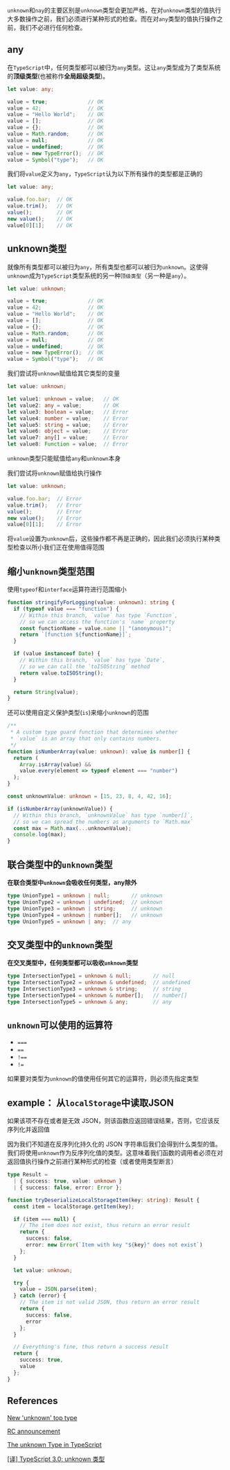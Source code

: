 `unknown`和`nay`的主要区别是`unknown`类型会更加严格，在对`unknown`类型的值执行大多数操作之前，我们必须进行某种形式的检查。而在对`any`类型的值执行操作之前，我们不必进行任何检查。

## any

在`TypeScript`中，任何类型都可以被归为`any`类型。这让`any`类型成为了类型系统的**顶级类型**(也被称作**全局超级类型**)。

```ts
let value: any;

value = true;             // OK
value = 42;               // OK
value = "Hello World";    // OK
value = [];               // OK
value = {};               // OK
value = Math.random;      // OK
value = null;             // OK
value = undefined;        // OK
value = new TypeError();  // OK
value = Symbol("type");   // OK
```

我们将`value`定义为`any`，`TypeScript`认为以下所有操作的类型都是正确的

```ts
let value: any;

value.foo.bar;  // OK
value.trim();   // OK
value();        // OK
new value();    // OK
value[0][1];    // OK
```

## unknown类型

就像所有类型都可以被归为`any`，所有类型也都可以被归为`unknown`。这使得`unknown`成为`TypeScript`类型系统的另一种`顶级类型`（另一种是`any`）。

```ts
let value: unknown;

value = true;             // OK
value = 42;               // OK
value = "Hello World";    // OK
value = [];               // OK
value = {};               // OK
value = Math.random;      // OK
value = null;             // OK
value = undefined;        // OK
value = new TypeError();  // OK
value = Symbol("type");   // OK
```

我们尝试将`unknown`赋值给其它类型的变量

```ts
let value: unknown;

let value1: unknown = value;   // OK
let value2: any = value;       // OK
let value3: boolean = value;   // Error
let value4: number = value;    // Error
let value5: string = value;    // Error
let value6: object = value;    // Error
let value7: any[] = value;     // Error
let value8: Function = value;  // Error
```

`unknown`类型只能赋值给`any`和`unknown`本身

我们尝试将`unknown`赋值给执行操作

```ts
let value: unknown;

value.foo.bar;  // Error
value.trim();   // Error
value();        // Error
new value();    // Error
value[0][1];    // Error
```

将`value`设置为`unknown`后，这些操作都不再是正确的，因此我们必须执行某种类型检查以所小我们正在使用值得范围

## 缩小`unknown`类型范围

使用`typeof`和`interface`运算符进行范围缩小

```ts
function stringifyForLogging(value: unknown): string {
  if (typeof value === "function") {
    // Within this branch, `value` has type `Function`,
    // so we can access the function's `name` property
    const functionName = value.name || "(anonymous)";
    return `[function ${functionName}]`;
  }

  if (value instanceof Date) {
    // Within this branch, `value` has type `Date`,
    // so we can call the `toISOString` method
    return value.toISOString();
  }

  return String(value);
}
```

还可以使用自定义保护类型(`is`)来缩小`unknown`的范围


```ts
/**
 * A custom type guard function that determines whether
 * `value` is an array that only contains numbers.
 */
function isNumberArray(value: unknown): value is number[] {
  return (
    Array.isArray(value) &&
    value.every(element => typeof element === "number")
  );
}

const unknownValue: unknown = [15, 23, 8, 4, 42, 16];

if (isNumberArray(unknownValue)) {
  // Within this branch, `unknownValue` has type `number[]`,
  // so we can spread the numbers as arguments to `Math.max`
  const max = Math.max(...unknownValue);
  console.log(max);
}
```

## 联合类型中的`unknown`类型

**在联合类型中`unknown`会吸收任何类型，any除外**

```ts
type UnionType1 = unknown | null;       // unknown
type UnionType2 = unknown | undefined;  // unknown
type UnionType3 = unknown | string;     // unknown
type UnionType4 = unknown | number[];   // unknown
type UnionType5 = unknown | any;  // any
```

## 交叉类型中的`unknown`类型

**在交叉类型中，任何类型都可以吸收`unknown`类型**

```ts
type IntersectionType1 = unknown & null;       // null
type IntersectionType2 = unknown & undefined;  // undefined
type IntersectionType3 = unknown & string;     // string
type IntersectionType4 = unknown & number[];   // number[]
type IntersectionType5 = unknown & any;        // any
```

## `unknown`可以使用的运算符

- `===`
- `==`
- `!==`
- `!=`

如果要对类型为`unknown`的值使用任何其它的运算符，则必须先指定类型

## example： 从`localStorage`中读取JSON

如果该项不存在或者是无效 JSON，则该函数应返回错误结果，否则，它应该反序列化并返回值

因为我们不知道在反序列化持久化的 JSON 字符串后我们会得到什么类型的值。我们将使用`unknown`作为反序列化值的类型。这意味着我们函数的调用者必须在对返回值执行操作之前进行某种形式的检查（或者使用类型断言）

```ts
type Result =
  | { success: true, value: unknown }
  | { success: false, error: Error };

function tryDeserializeLocalStorageItem(key: string): Result {
  const item = localStorage.getItem(key);

  if (item === null) {
    // The item does not exist, thus return an error result
    return {
      success: false,
      error: new Error(`Item with key "${key}" does not exist`)
    };
  }

  let value: unknown;

  try {
    value = JSON.parse(item);
  } catch (error) {
    // The item is not valid JSON, thus return an error result
    return {
      success: false,
      error
    };
  }

  // Everything's fine, thus return a success result
  return {
    success: true,
    value
  };
}
```

## References

[New 'unknown' top type ](https://github.com/Microsoft/TypeScript/pull/24439)

[RC announcement](https://devblogs.microsoft.com/typescript/announcing-typescript-3-0-rc-2/#the-unknown-type)

[The unknown Type in TypeScript](https://mariusschulz.com/blog/the-unknown-type-in-typescript)

[[译] TypeScript 3.0: unknown 类型](https://juejin.im/post/5d04ac745188250a8b1fd203#heading-0)

<Vssue title="AnyDiffUnknown" />
